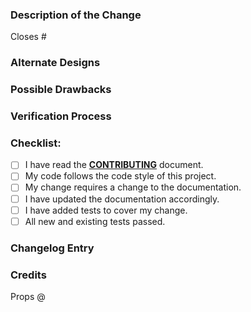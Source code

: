 <!--
### Requirements

Filling out the template is required.  Any pull request that does not include enough information to be reviewed in a timely manner may be closed at the maintainers' discretion.  All new code requires documentation and tests to ensure against regressions.
-->

### Description of the Change

<!--
We must be able to understand the design of your change from this description.  If we can't get a good idea of what the code will be doing from the description here, the pull request may be closed at the maintainers' discretion.  Also including any benefits that will be realized by the code change will be helpful.  Keep in mind that the maintainer reviewing this PR may not be familiar with or have worked with the code here recently, so please walk us through the concepts.  Please include screenshots (if appropriate).
-->

<!-- Enter any applicable Issues here. Example: -->
Closes #

### Alternate Designs

<!-- Explain what other alternates were considered and why the proposed version was selected. -->

### Possible Drawbacks

<!-- What are the possible side-effects or negative impacts of the code change? -->

### Verification Process

<!--
What process did you follow to verify that your change has the desired effects?

- How did you verify that all new functionality works as expected?
- How did you verify that all changed functionality works as expected?
- How did you verify that the change has not introduced any regressions?

Describe the actions you performed (e.g., commands you ran, text you typed, buttons you clicked) and describe the results you observed.
-->

### Checklist:

<!--- Go over all the following points, and put an `x` in all the boxes that apply. -->
<!--- If you're unsure about any of these, don't hesitate to ask. We're here to help! -->
- [ ] I have read the [**CONTRIBUTING**](https://github.com/10up/.github/blob/trunk/CONTRIBUTING.md) document.
- [ ] My code follows the code style of this project.
- [ ] My change requires a change to the documentation.
- [ ] I have updated the documentation accordingly.
- [ ] I have added tests to cover my change.
- [ ] All new and existing tests passed.

<!-- _NOTE: these things are not required to open a PR and can be done afterwards / while the PR is open._ -->

### Changelog Entry

<!--
Add sample CHANGELOG.md entry for this PR, noting whether this is something being Added / Changed / Deprecated / Removed / Fixed / or Security related.
Example:
> Added - New feature
> Changed - Existing functionality
> Deprecated - Soon-to-be removed feature
> Removed - Feature
> Fixed - Bug fix
> Security - Vulnerability
-->

### Credits

<!-- Please list any and all contributors on this PR and any linked issue so that they can be added to this projects CREDITS.md file. -->
Props @
